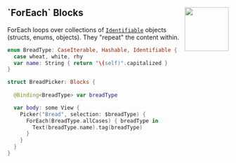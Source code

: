 <h2>`ForEach` Blocks
  <img src="https://zeezide.com/img/blocksui/SwiftBlocksUIIcon256.png"
       align="right" width="100" height="100" />
</h2>

ForEach loops over collections of [`Identifiable`](https://nshipster.com/identifiable/)
objects (structs, enums, objects).
They "repeat" the content within.

```swift
enum BreadType: CaseIterable, Hashable, Identifiable {
  case wheat, white, rhy
  var name: String { return "\(self)".capitalized }
}

struct BreadPicker: Blocks {
  
  @Binding<BreadType> var breadType

  var body: some View {
    Picker("Bread", selection: $breadType) {
      ForEach(BreadType.allCases) { breadType in
        Text(breadType.name).tag(breadType)
      }
    }
  }
}
```
